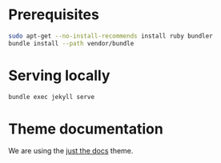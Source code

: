 # Prerequisites
```bash
sudo apt-get --no-install-recommends install ruby bundler
bundle install --path vendor/bundle
```

# Serving locally
```bash
bundle exec jekyll serve
```

# Theme documentation
We are using the [just the docs](https://pmarsceill.github.io/just-the-docs/)
theme.
